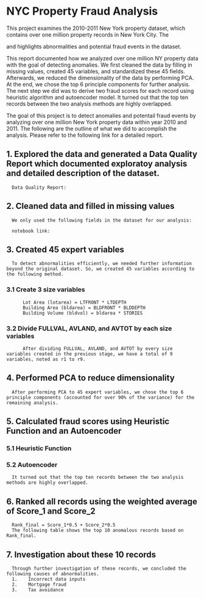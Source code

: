 # NYC Property Fraud Analysis

This project examines the 2010-2011 New York property dataset, which contains over one million property records in New York City. The

 and highlights abnormalities and potential fraud events in the dataset.


This report documented how we analyzed over one million NY property data with the goal of detecting anomalies. We first cleaned the data by filling in missing values, created 45 variables, and standardized these 45 fields. Afterwards, we reduced the dimensionality of the data by performing PCA. At the end, we chose the top 6 principle components for further analysis. The next step we did was to derive two fraud scores for each record using heuristic algorithm and autoencoder model. It turned out that the top ten records between the two analysis methods are highly overlapped.

The goal of this project is to detect anomalies and potentail fraud events by analyzing over one million New York property data within year 2010 and 2011. The following are the outline of what we did to accomplish the analysis. Please refer to the following link for a detailed report.

## 1. Explored the data and generated a Data Quality Report which documented exploratoy analysis and detailed description of the dataset.
	  Data Quality Report:

## 2. Cleaned data and filled in missing values
	  We only used the following fields in the dataset for our analysis:

	  notebook link:

## 3. Created 45 expert variables
	  To detect abnormalities efficiently, we needed further information beyond the original dataset. So, we created 45 variables according to the following method.
###   3.1 Create 3 size variables
          Lot Area (lotarea) = LTFRONT * LTDEPTH
          Building Area (bldarea) = BLDFRONT * BLDDEPTH
          Building Volume (bldvol) = bldarea * STORIES
###   3.2 Divide FULLVAL, AVLAND, and AVTOT by each size variables
	  	  After dividing FULLVAL, AVLAND, and AVTOT by every size variables created in the previous stage, we have a total of 9 variables, noted as r1 to r9.

## 4. Performed PCA to reduce dimensionality
	  After performing PCA to 45 expert variables, we chose the top 6 principle components (accounted for over 90% of the variance) for the remaining analysis.

## 5. Calculated fraud scores using Heuristic Function and an Autoencoder
###   5.1 Heuristic Function
###   5.2 Autoencoder

	  It turned out that the top ten records between the two analysis methods are highly overlapped.

## 6. Ranked all records using the weighted average of Score_1 and Score_2
	  Rank_final = Score_1*0.5 + Score_2*0.5
	  The following table shows the top 10 anomalous records based on Rank_final.

## 7. Investigation about these 10 records
      Through further investigation of these records, we concluded the following causes of abnormalities. 
      1.	Incorrect data inputs
      2.	Mortgage fraud 
      3.	Tax avoidance











